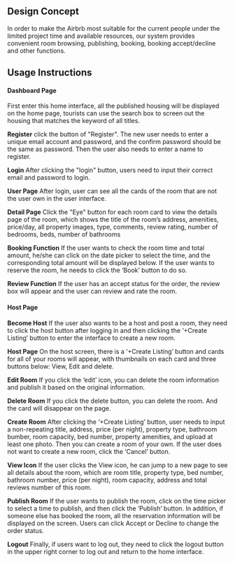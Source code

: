 ## Design Concept

In order to make the Airbrb most suitable for the current people under the limited project time and available resources, our system provides convenient room browsing, publishing, booking, booking accept/decline and other functions.

## Usage Instructions

#### Dashboard Page

First enter this home interface, all the published housing will be displayed on the home page, tourists can use the search box to screen out the housing that matches the keyword of all titles.

**Register**
click the button of "Register". The new user needs to enter a unique email account and password, and the confirm password should be the same as password. Then the user also needs to enter a name to register.

**Login**
After clicking the "login" button, users need to input their correct email and password to login.

**User Page**
After login, user can see all the cards of the room that are not the user own in the user interface. 

**Detail Page**
Click the "Eye" button for each room card to view the details page of the room, which shows the title of the room’s address, amenities, price/day, all property images, type, comments, review rating, number of bedrooms, beds, number of bathrooms

**Booking Function**
If the user wants to check the room time and total amount, he/she can click on the date picker to select the time, and the corresponding total amount will be displayed below. If the user wants to reserve the room, he needs to click the ‘Book’ button to do so.

**Review Function**
If the user has an accept status for the order, the review box will appear and the user can review and rate the room.

#### Host Page

**Become Host**
If the user also wants to be a host and post a room, they need to click the host button after logging in and then clicking the ‘+Create Listing’ button to enter the interface to create a new room.

**Host Page**
On the host screen, there is a ‘+Create Listing’ button and cards for all of your rooms will appear, with thumbnails on each card and three buttons below: View, Edit and delete.

**Edit Room**
If you click the ‘edit’ icon, you can delete the room information and publish it based on the original information.

**Delete Room**
If you click the delete button, you can delete the room. And the card will disappear on the page.

**Create Room**
After clicking the ‘+Create Listing’ button, user needs to input a non-repeating title, address, price (per night), property type, bathroom bumber, room capacity, bed number, property amenities, and upload at least one photo. Then you can create a room of your own. If the user does not want to create a new room, click the ‘Cancel’ button.

**View Icon**
If the user clicks the View icon, he can jump to a new page to see all details about the room, which are room title, property type, bed number, bathroom number, price (per night), room capacity, address and total reviews number of this room.

**Publish Room**
If the user wants to publish the room, click on the time picker to select a time to publish, and then click the ‘Publish’ button. In addition, if someone else has booked the room, all the reservation information will be displayed on the screen. Users can click Accept or Decline to change the order status.

**Logout**
Finally, if users want to log out, they need to click the logout button in the upper right corner to log out and return to the home interface.
